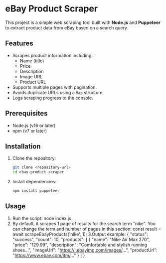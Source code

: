 # eBay Product Scraper

This project is a simple web scraping tool built with **Node.js** and **Puppeteer** to extract product data from eBay based on a search query.

##  Features

- Scrapes product information including:
  - Name (title)
  - Price
  - Description
  - Image URL
  - Product URL
- Supports multiple pages with pagination.
- Avoids duplicate URLs using a `Map` structure.
- Logs scraping progress to the console.

##  Prerequisites

- Node.js (v16 or later)
- npm (v7 or later)

##  Installation

1. Clone the repository:
   ```bash
   git clone <repository-url>
   cd ebay-product-scraper
2. Install dependencies:
   ```bash
   npm install puppeteer

##  Usage 

1. Run the script:
node index.js
2. By default, it scrapes 1 page of results for the search term "nike".
You can change the term and number of pages in this section:
const result = await scrapeEbayProducts('nike', 1);
3.Output example:
{
  "status": "success",
  "count": 10,
  "products": [
    {
      "name": "Nike Air Max 270",
      "price": "129.99",
      "description": "Comfortable and stylish running shoes...",
      "imageUrl": "https://i.ebayimg.com/images/...",
      "productUrl": "https://www.ebay.com/itm/..."
    }
  ]
}


